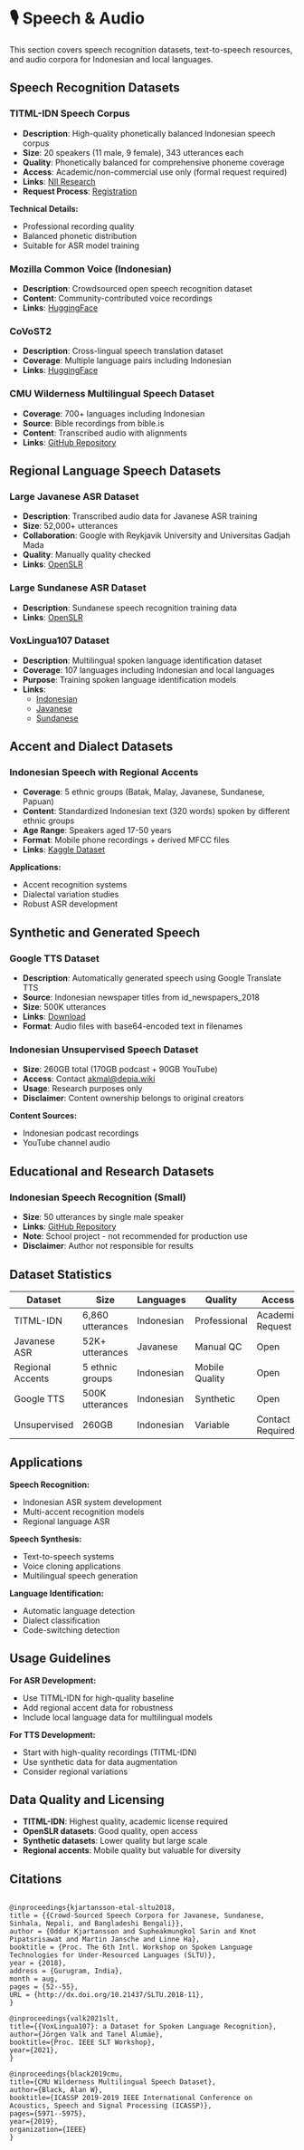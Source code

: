 # 🎙️ Speech & Audio

This section covers speech recognition datasets, text-to-speech resources, and audio corpora for Indonesian and local languages.

## Speech Recognition Datasets

### TITML-IDN Speech Corpus
- **Description**: High-quality phonetically balanced Indonesian speech corpus
- **Size**: 20 speakers (11 male, 9 female), 343 utterances each
- **Quality**: Phonetically balanced for comprehensive phoneme coverage
- **Access**: Academic/non-commercial use only (formal request required)
- **Links**: [NII Research](http://research.nii.ac.jp/src/en/TITML-IDN.html)
- **Request Process**: [Registration](http://research.nii.ac.jp/src/en/register.html)

**Technical Details:**
- Professional recording quality
- Balanced phonetic distribution
- Suitable for ASR model training

### Mozilla Common Voice (Indonesian)
- **Description**: Crowdsourced open speech recognition dataset
- **Content**: Community-contributed voice recordings
- **Links**: [HuggingFace](https://huggingface.co/datasets/common_voice)

### CoVoST2
- **Description**: Cross-lingual speech translation dataset
- **Coverage**: Multiple language pairs including Indonesian
- **Links**: [HuggingFace](https://huggingface.co/datasets/covost2)

### CMU Wilderness Multilingual Speech Dataset
- **Coverage**: 700+ languages including Indonesian
- **Source**: Bible recordings from bible.is
- **Content**: Transcribed audio with alignments
- **Links**: [GitHub Repository](https://github.com/festvox/datasets-CMU_Wilderness)

## Regional Language Speech Datasets

### Large Javanese ASR Dataset
- **Description**: Transcribed audio data for Javanese ASR training
- **Size**: 52,000+ utterances
- **Collaboration**: Google with Reykjavik University and Universitas Gadjah Mada
- **Quality**: Manually quality checked
- **Links**: [OpenSLR](https://openslr.org/35/)

### Large Sundanese ASR Dataset
- **Description**: Sundanese speech recognition training data
- **Links**: [OpenSLR](https://openslr.org/36/)

### VoxLingua107 Dataset
- **Description**: Multilingual spoken language identification dataset
- **Coverage**: 107 languages including Indonesian and local languages
- **Purpose**: Training spoken language identification models
- **Links**: 
  - [Indonesian](https://cs.taltech.ee/staff/tanel.alumae/data/voxlingua107/id.zip)
  - [Javanese](https://cs.taltech.ee/staff/tanel.alumae/data/voxlingua107/jw.zip)
  - [Sundanese](https://cs.taltech.ee/staff/tanel.alumae/data/voxlingua107/su.zip)

## Accent and Dialect Datasets

### Indonesian Speech with Regional Accents
- **Coverage**: 5 ethnic groups (Batak, Malay, Javanese, Sundanese, Papuan)
- **Content**: Standardized Indonesian text (320 words) spoken by different ethnic groups
- **Age Range**: Speakers aged 17-50 years
- **Format**: Mobile phone recordings + derived MFCC files
- **Links**: [Kaggle Dataset](https://www.kaggle.com/datasets/hengkymulyono/indonesian-speech-with-accents-5-ethnic-groups)

**Applications:**
- Accent recognition systems
- Dialectal variation studies
- Robust ASR development

## Synthetic and Generated Speech

### Google TTS Dataset
- **Description**: Automatically generated speech using Google Translate TTS
- **Source**: Indonesian newspaper titles from id_newspapers_2018
- **Size**: 500K utterances
- **Links**: [Download](https://stor.akmal.dev/gtts-500k.zip)
- **Format**: Audio files with base64-encoded text in filenames

### Indonesian Unsupervised Speech Dataset
- **Size**: 260GB total (170GB podcast + 90GB YouTube)
- **Access**: Contact akmal@depia.wiki
- **Usage**: Research purposes only
- **Disclaimer**: Content ownership belongs to original creators

**Content Sources:**
- Indonesian podcast recordings
- YouTube channel audio

## Educational and Research Datasets

### Indonesian Speech Recognition (Small)
- **Size**: 50 utterances by single male speaker
- **Links**: [GitHub Repository](https://github.com/frankydotid/Indonesian-Speech-Recognition)
- **Note**: School project - not recommended for production use
- **Disclaimer**: Author not responsible for results

## Dataset Statistics

| Dataset | Size | Languages | Quality | Access |
|---------|------|-----------|---------|--------|
| TITML-IDN | 6,860 utterances | Indonesian | Professional | Academic Request |
| Javanese ASR | 52K+ utterances | Javanese | Manual QC | Open |
| Regional Accents | 5 ethnic groups | Indonesian | Mobile Quality | Open |
| Google TTS | 500K utterances | Indonesian | Synthetic | Open |
| Unsupervised | 260GB | Indonesian | Variable | Contact Required |

## Applications

**Speech Recognition:**
- Indonesian ASR system development
- Multi-accent recognition models
- Regional language ASR

**Speech Synthesis:**
- Text-to-speech systems
- Voice cloning applications
- Multilingual speech generation

**Language Identification:**
- Automatic language detection
- Dialect classification
- Code-switching detection

## Usage Guidelines

**For ASR Development:**
- Use TITML-IDN for high-quality baseline
- Add regional accent data for robustness
- Include local language data for multilingual models

**For TTS Development:**
- Start with high-quality recordings (TITML-IDN)
- Use synthetic data for data augmentation
- Consider regional variations

## Data Quality and Licensing

- **TITML-IDN**: Highest quality, academic license required
- **OpenSLR datasets**: Good quality, open access
- **Synthetic datasets**: Lower quality but large scale
- **Regional accents**: Mobile quality but valuable for diversity

## Citations

```

@inproceedings{kjartansson-etal-sltu2018,
title = {{Crowd-Sourced Speech Corpora for Javanese, Sundanese, Sinhala, Nepali, and Bangladeshi Bengali}},
author = {Oddur Kjartansson and Supheakmungkol Sarin and Knot Pipatsrisawat and Martin Jansche and Linne Ha},
booktitle = {Proc. The 6th Intl. Workshop on Spoken Language Technologies for Under-Resourced Languages (SLTU)},
year = {2018},
address = {Gurugram, India},
month = aug,
pages = {52--55},
URL = {http://dx.doi.org/10.21437/SLTU.2018-11},
}

@inproceedings{valk2021slt,
title={{VoxLingua107}: a Dataset for Spoken Language Recognition},
author={Jörgen Valk and Tanel Alumäe},
booktitle={Proc. IEEE SLT Workshop},
year={2021},
}

@inproceedings{black2019cmu,
title={CMU Wilderness Multilingual Speech Dataset},
author={Black, Alan W},
booktitle={ICASSP 2019-2019 IEEE International Conference on Acoustics, Speech and Signal Processing (ICASSP)},
pages={5971--5975},
year={2019},
organization={IEEE}
}

```